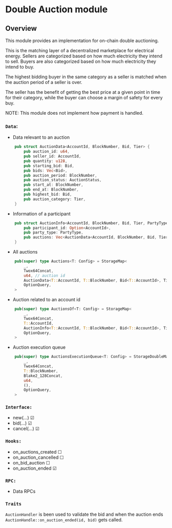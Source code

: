 # Double Auction module

## Overview

This module provides an implementation for on-chain double auctioning.

This is the matching layer of a decentralized marketplace for electrical energy.
Sellers are categorized based on how much electricity they intend to sell.
Buyers are also categorized based on how much electricity they intend to buy.

The highest bidding buyer in the same category as a seller is matched
when the auction period of a seller is over.

The seller has the benefit of getting the best price at a given point in time for their category,
while the buyer can choose a margin of safety for every buy.

NOTE: This module does not implement how payment is handled.

### `Data`:  

- Data relevant to an auction
```rust
    pub struct AuctionData<AccountId, BlockNumber, Bid, Tier> {
        pub auction_id: u64,
        pub seller_id: AccountId,
        pub quantity: u128,
        pub starting_bid: Bid,
        pub bids: Vec<Bid>,
        pub auction_period: BlockNumber,
        pub auction_status: AuctionStatus,
        pub start_at: BlockNumber,
        pub end_at: BlockNumber,
        pub highest_bid: Bid,
        pub auction_category: Tier,
    }
```

- Information of a participant
```rust
    pub struct AuctionInfo<AccountId, BlockNumber, Bid, Tier, PartyType> {
        pub participant_id: Option<AccountId>,
        pub party_type: PartyType,
        pub auctions: Vec<AuctionData<AccountId, BlockNumber, Bid, Tier>>, // Maximum length of 5
    }
```

- All auctions
```rust
    pub(super) type Auctions<T: Config> = StorageMap<
        _,
        Twox64Concat,
        u64, // auction id
        AuctionData<T::AccountId, T::BlockNumber, Bid<T::AccountId>, Tier>,
        OptionQuery,
    >
```

- Auction related to an account id 
```rust
    pub(super) type AuctionsOf<T: Config> = StorageMap<
        _,
        Twox64Concat,
        T::AccountId,
        AuctionInfo<T::AccountId, T::BlockNumber, Bid<T::AccountId>, Tier, PartyType>,
        OptionQuery,
    >
```

- Auction execution queue
```rust
    pub(super) type AuctionsExecutionQueue<T: Config> = StorageDoubleMap<
        _,
        Twox64Concat,
        T::BlockNumber,
        Blake2_128Concat,
        u64,
        (),
        OptionQuery,
    >
```

### `Interface:`
- new(...) &#9745;
- bid(...) &#9745;
- cancel(...) &#9745;

### `Hooks:`
- on_auctions_created &#9744;
- on_auction_cancelled &#9744;
- on_bid_auction &#9744;
- on_auction_ended &#9745;

### `RPC:` 
- Data RPCs


### `Traits` 
`AuctionHandler` is been used to validate the bid and when the auction ends `AuctionHandle::on_auction_ended(id, bid)` gets called.

